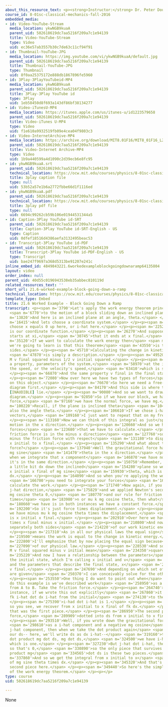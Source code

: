 ```yaml
---
about_this_resource_text: <p><strong>Instructor:</strong> Dr. Peter Dourmashkin</p>
course_id: 8-01sc-classical-mechanics-fall-2016
embedded_media:
- id: Video-YouTube-Stream
  media_location: ykwNGB9kuaA
  parent_uid: 502618619dc7aa5216f209a7c1e94139
  title: Video-YouTube-Stream
  type: Video
  uid: ec36e57ab3557b30c7de63c11cf94f91
- id: Thumbnail-YouTube-JPG
  media_location: https://img.youtube.com/vi/ykwNGB9kuaA/default.jpg
  parent_uid: 502618619dc7aa5216f209a7c1e94139
  title: Thumbnail-YouTube-JPG
  type: Thumbnail
  uid: 8f0aa25375172e888db1867896fe5960
- id: 3Play-3PlayYouTubeid-MP4
  media_location: ykwNGB9kuaA
  parent_uid: 502618619dc7aa5216f209a7c1e94139
  title: 3Play-3Play YouTube id
  type: 3Play
  uid: 1eb58450d8f693a143df86bf38134277
- id: Video-iTunesU-MP4
  media_location: https://itunes.apple.com/us/itunes-u/id1223579658
  parent_uid: 502618619dc7aa5216f209a7c1e94139
  title: Video-iTunes U-MP4
  type: Video
  uid: f1e610a9932519fb09e4cea04f9803c3
- id: Video-InternetArchive-MP4
  media_location: https://archive.org/download/MIT8.01F16/MIT8_01F16_L21v06_360p.mp4
  parent_uid: 502618619dc7aa5216f209a7c1e94139
  title: Video-Internet Archive-MP4
  type: Video
  uid: 1b9a440599a4d1090c2d39ecb6e8fc95
- id: ykwNGB9kuaA.srt
  parent_uid: 502618619dc7aa5216f209a7c1e94139
  technical_location: https://ocw.mit.edu/courses/physics/8-01sc-classical-mechanics-fall-2016/week-7-kinetic-energy-and-work/21.6-worked-example-block-going-down-a-ramp/21.6-worked-example-block-going-down-a-ramp/ykwNGB9kuaA.srt
  title: 3play caption file
  type: null
  uid: 53b52a57e1b6a2772fbbe66d1f1116ed
- id: ykwNGB9kuaA.pdf
  parent_uid: 502618619dc7aa5216f209a7c1e94139
  technical_location: https://ocw.mit.edu/courses/physics/8-01sc-classical-mechanics-fall-2016/week-7-kinetic-energy-and-work/21.6-worked-example-block-going-down-a-ramp/21.6-worked-example-block-going-down-a-ramp/ykwNGB9kuaA.pdf
  title: 3play pdf file
  type: null
  uid: 6694c99262cb59b106e01944531344a5
- id: Caption-3Play YouTube id-SRT
  parent_uid: 502618619dc7aa5216f209a7c1e94139
  title: Caption-3Play YouTube id-SRT-English - US
  type: Caption
  uid: 0dfef18516d4386aefa3132495beac53
- id: Transcript-3Play YouTube id-PDF
  parent_uid: 502618619dc7aa5216f209a7c1e94139
  title: Transcript-3Play YouTube id-PDF-English - US
  type: Transcript
  uid: bae247f9697a368d5313be91207e241c
inline_embed_id: 4849843221.6workedexampleblockgoingdownaramp64135804
layout: video
order_index: null
parent_uid: 40d55c0196943538eb35abbec810119d
related_resources_text: ''
short_url: 21.6-worked-example-block-going-down-a-ramp
technical_location: https://ocw.mit.edu/courses/physics/8-01sc-classical-mechanics-fall-2016/week-7-kinetic-energy-and-work/21.6-worked-example-block-going-down-a-ramp/21.6-worked-example-block-going-down-a-ramp
template_type: Embed
title: 21.6 Worked Example - Block Going Down a Ramp
transcript: <p><span m='3790'>Let's apply the work energy theorem principle</span>
  <span m='6770'>to the motion of a block sliding down an inclined plane.</span> </p><p><span
  m='13820'>And here is an inclined plane at an angle, theta.</span> </p><p><span
  m='16415'>And lets choose a coordinate system.</span> </p><p><span m='17915'>We'll
  choose x equals 0 up here, or i-hat here.</span> </p><p><span m='22520'>And here
  is our coordinate function.</span> </p><p><span m='26270'>And suppose that the object
  starts at xi,</span> <span m='30745'>that it ends at x final.</span> </p><p><span
  m='35120'>If we want to calculate the work energy then</span> <span m='40730'>what
  we're going to learn is that this theorem</span> <span m='43550'>is two different
  sides.</span> </p><p><span m='45710'>Calculating the change in kinetic energy</span>
  <span m='47870'>is simply a description.</span> </p><p><span m='49520'>This is 1/2
  M v final squared minus 1/2 v initial squared.</span> </p><p><span m='55700'>That's
  a property, parameters of the system,</span> <span m='58970'>at the initial state,
  the speed, or the velocity's speed,</span> <span m='63410'>which is speed squared.</span>
  </p><p><span m='66870'>And the same property v final in the final state.</span>
  </p><p><span m='72080'>Now over here we have two types of forces</span> <span m='75650'>acting
  on this object.</span> </p><p><span m='76670'>So here we need a free-body force
  diagram first.</span> </p><p><span m='84170'>And this side is where the physics
  [INAUDIBLE] lie.</span> </p><p><span m='90080'>And so we want to draw our force
  diagram.</span> </p><p><span m='92850'>So if we have our block, we have the friction
  force,</span> <span m='97160'>we have the normal force, we have mg.</span> </p><p><span
  m='100220'>Recall, if the plane is inclined theta</span> <span m='104450'>that's
  also the angle theta.</span> </p><p><span m='106610'>If we chose i-hat, j-hat unit
  vectors,</span> <span m='109160'>I just want to repeat that on my free-body diagram.</span>
  </p><p><span m='113160'>Now we can think of this integral as just</span> <span m='117440'>one-dimensional
  motion in the x direction.</span> </p><p><span m='120660'>And so we have two different
  forces</span> <span m='123680'>that we have to calculate.</span> </p><p><span m='125060'>The
  friction force is in the minus x direction</span> <span m='127760'>so we're integrating
  minus the friction force with respect</span> <span m='131180'>to displacement from
  x initial to x final.</span> </p><p><span m='135290'>And what about the gravitational
  force?</span> </p><p><span m='137940'>Well the gravitational force has a component,
  mg sine</span> <span m='141470'>theta in the x direction.</span> </p><p><span m='144270'>So
  when we integrate that x component</span> <span m='146870'>we have now plus because
  it's in the same direction.</span> </p><p><span m='150750'>Remember, we're displacing
  a little bit dx down the inclined</span> <span m='154280'>plane so we're going from
  x initial x final of mg sine</span> <span m='159930'>theta, which is a constant,
  dx.</span> </p><p><span m='164090'>And so when you're applying the work energy theorem</span>
  <span m='166700'>you need to integrate your forces</span> <span m='169250'>and actually
  calculate the work.</span> </p><p><span m='171740'>Now again, if you looked in the
  j-hat direction,</span> <span m='175829'>and we applied Newton's second law, n minus
  mg cosine theta 0,</span> <span m='180770'>and our rule for friction is its mu k
  times</span> <span m='183980'>n or mu k mg cosine theta, then what</span> <span
  m='188660'>we have is in both instances we have a constant force.</span> </p><p><span
  m='192200'>So it's just force times displacement.</span> </p><p><span m='194240'>So
  we have minus mu k mg cosine theta times the displacement,</span> <span m='200520'>which
  is x initial x final.</span> </p><p><span m='202910'>Over here we have mg sine theta
  times x final minus x initial.</span> </p><p><span m='210800'>And now we've calculated
  separately both sides</span> <span m='214220'>of our work kinetic energy principle.</span>
  </p><p><span m='217310'>As in all our physical laws the equal sign</span> <span
  m='219500'>means the work is equal to the change in kinetic energy.</span> </p><p><span
  m='222800'>I'll emphasize that by now placing the equal sign because</span> <span
  m='227090'>of our physical law.</span> </p><p><span m='228530'>And so equaling 1/2
  M v final squared minus v initial mean</span> <span m='234350'>squared.</span> </p><p><span
  m='235220'>And now I have a relationship between the parameters</span> <span m='238760'>of
  the initial state, which I'm calling x initial and v</span> <span m='242360'>initial,
  and the parameters that describe the final state, x</span> <span m='246280'>final,
  v final.</span> </p><p><span m='247690'>And depending on which set of these parameters
  are given</span> <span m='250370'>I can conceivably solve for the other ones.</span>
  </p><p><span m='253550'>One thing I do want to point out when</span> <span m='255200'>we
  do this example is we've described work</span> <span m='258950'>as a dot product
  from A to B. Take the friction force.</span> </p><p><span m='264740'>Well in this
  instance, if we wrote this out explicitly</span> <span m='267860'>it would be minus
  fk i-hat dot dx i-hat from the initial</span> <span m='274130'>to the final.</span>
  </p><p><span m='275390'>i-had dot i-hat is 1.</span> </p><p><span m='277760'>And
  so you see, we recover from x initial to x final of fk dx.</span> </p><p><span m='284180'>And
  that was the first piece.</span> </p><p><span m='286950'>The second piece, the gravitational
  force,</span> <span m='289909'>dotted into ds from x initial to x final.</span>
  </p><p><span m='293510'>Well, if you wrote down the gravitational force, mg,</span>
  <span m='298610'>as a i-hat component and a negative mg cosine</span> <span m='304910'>theta
  j-hat component, then when we take the dot product again</span> <span m='311510'>where
  our ds-- here, we'll write ds as dx i-hat--</span> <span m='319160'>then when you
  dot product mg dot ds, mg dot ds,</span> <span m='324500'>we have i-hat dot i-hat,
  which is one.</span> </p><p><span m='327230'>But j-hat dot i-hat, they're perpendicular
  so that's 0,</span> <span m='330890'>so the only piece that survives in the scalar
  product mg</span> <span m='334565'>dot ds is these two pieces.</span> </p><p><span
  m='337860'>And so we get the integral from x initial to x</span> <span m='340250'>final
  of mg sine theta times dx.</span> </p><p><span m='345320'>And that's precisely our
  second piece here.</span> </p><p><span m='349440'>So here's the simple application
  of the work energy theorem.</span> </p><p></p>
type: course
uid: 502618619dc7aa5216f209a7c1e94139

---
```

None